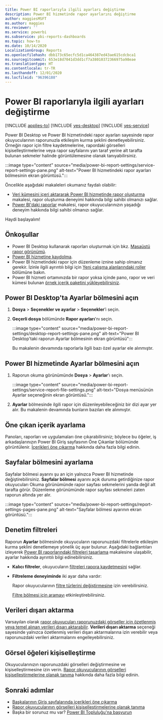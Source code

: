 ```yaml
---
title: Power BI raporlarıyla ilgili ayarları değiştirme
description: Power BI hizmetinde rapor ayarlarını değiştirme
author: maggiesMSFT
ms.author: maggies
ms.reviewer: ''
ms.service: powerbi
ms.subservice: pbi-reports-dashboards
ms.topic: how-to
ms.date: 10/14/2020
LocalizationGroup: Reports
ms.openlocfilehash: dbb173c65ecfc5d1ca464387ed43ae615cdcbca1
ms.sourcegitcommit: 653e18d7041d3dd1cf7a38010372366975a98eae
ms.translationtype: HT
ms.contentlocale: tr-TR
ms.lasthandoff: 12/01/2020
ms.locfileid: "96396188"
---
```

# <a name="change-settings-for-power-bi-reports"></a>Power BI raporlarıyla ilgili ayarları değiştirme

[!INCLUDE [applies-to](../includes/applies-to.md)] [!INCLUDE [yes-desktop](../includes/yes-desktop.md)] [!INCLUDE [yes-service](../includes/yes-service.md)]

Power BI Desktop ve Power BI hizmetindeki rapor ayarları sayesinde rapor okuyucularının raporunuzla etkileşim kurma şeklini denetleyebilirsiniz. Örneğin rapor için filtre kaydetmelerine, rapordaki görselleri kişiselleştirmelerine veya rapor sayfalarını yan taraf yerine alt tarafta bulunan sekmeler halinde görüntülemesine olanak tanıyabilirsiniz.

:::image type="content" source="media/power-bi-report-settings/service-report-settings-pane.png" alt-text="Power BI hizmetindeki rapor ayarları bölmesinin ekran görüntüsü.":::

Öncelikle aşağıdaki makaleleri okumanız faydalı olabilir:

- [Veri kümesini içeri aktararak Power BI hizmetinde rapor oluşturma](service-report-create-new.md) makalesi, rapor oluşturma deneyimi hakkında bilgi sahibi olmanızı sağlar.
- [Power BI'daki raporlar](../consumer/end-user-reports.md) makalesi, rapor okuyucularınızın yaşadığı deneyim hakkında bilgi sahibi olmanızı sağlar.

 Haydi başlayalım!

## <a name="prerequisites"></a>Önkoşullar

- Power BI Desktop kullanarak raporları oluşturmak için bkz. [Masaüstü rapor görünümü](desktop-report-view.md).
- [Power BI hizmetine kaydolma](../fundamentals/service-self-service-signup-for-power-bi.md). 
- Power BI hizmetindeki rapor için düzenleme iznine sahip olmanız gerekir. İzinle ilgili ayrıntılı bilgi için [Yeni çalışma alanlarındaki roller](../collaborate-share/service-new-workspaces.md#roles-in-the-new-workspaces) bölümüne bakın.
- Power BI hizmeti ortamınızda bir rapor yoksa içinde pano, rapor ve veri kümesi bulunan [örnek içerik paketini yükleyebilirsiniz](sample-datasets.md#install-built-in-content-packs).

## <a name="open-the-settings-pane-in-power-bi-desktop"></a>Power BI Desktop'ta Ayarlar bölmesini açın

1. **Dosya** > **Seçenekler ve ayarlar** > **Seçenekler**’i seçin.
1. **Geçerli dosya** bölümünde **Rapor ayarları**'nı seçin.

    :::image type="content" source="media/power-bi-report-settings/desktop-report-settings-pane.png" alt-text="Power BI Desktop'taki raporun Ayarlar bölmesinin ekran görüntüsü":::

    Bu makalenin devamında raporlarla ilgili bazı özel ayarlar ele alınmıştır.

## <a name="open-the-settings-pane-in-the-power-bi-service"></a>Power BI hizmetinde Ayarlar bölmesini açın

1. Raporun okuma görünümünde **Dosya** > **Ayarlar**'ı seçin.

    :::image type="content" source="media/power-bi-report-settings/service-report-file-settings.png" alt-text="Dosya menüsünün Ayarlar seçeneğinin ekran görüntüsü.":::

1. **Ayarlar** bölmesinde ilgili rapor için düzenleyebileceğiniz bir dizi ayar yer alır. Bu makalenin devamında bunların bazıları ele alınmıştır.

## <a name="set-featured-content"></a>Öne çıkan içerik ayarlama

Panoları, raporları ve uygulamaları öne çıkarabilirsiniz; böylece bu öğeler, iş arkadaşlarınızın Power BI Giriş sayfasının Öne Çıkanlar bölümünde görüntülenir. [İçerikleri öne çıkarma](../collaborate-share/service-featured-content.md) hakkında daha fazla bilgi edinin.

## <a name="set-the-pages-pane"></a>Sayfalar bölmesini ayarlama

Sayfalar bölmesi ayarını şu an için yalnızca Power BI hizmetinde değiştirebilirsiniz. **Sayfalar bölmesi** ayarını açık duruma getirdiğinize rapor okuyucuları Okuma görünümünde rapor sayfası sekmelerini yanda değil alt tarafta görür. Düzenleme görünümünde rapor sayfası sekmeleri zaten raporun altında yer alır.

:::image type="content" source="media/power-bi-report-settings/report-settings-pages-pane.png" alt-text="Sayfalar bölmesi ayarının ekran görüntüsü.":::

## <a name="control-filters"></a>Denetim filtreleri

Raporun **Ayarlar** bölmesinde okuyucuların raporunuzdaki filtrelerle etkileşim kurma şeklini denetlemeye yönelik üç ayar bulunur. Aşağıdaki bağlantıları izleyerek [Power BI raporlarındaki filtreleri tasarlama](power-bi-report-filter.md) makalesine ulaşabilir, ayarlar hakkında ayrıntılı bilgi edinebilirsiniz.

- **Kalıcı filtreler**, okuyucuların [filtreleri rapora kaydetmesini](power-bi-report-filter.md#allow-saving-filters) sağlar.
- **Filtreleme deneyiminde** iki ayar daha vardır:
    
    Rapor okuyucularının [filtre türlerini değiştirmesine](power-bi-report-filter.md#restrict-changes-to-filter-type) izin verebilirsiniz.

    [Filtre bölmesi için aramayı](power-bi-report-filter.md#filters-pane-search) etkinleştirebilirsiniz.

## <a name="export-data"></a>Verileri dışarı aktarma

Varsayılan olarak [rapor okuyucuları raporunuzdaki görseller için özetlenmiş veya temel alınan verileri dışarı aktarabilir](../consumer/end-user-export.md). **Verileri dışarı aktarma** seçeneği sayesinde yalnızca özetlenmiş verileri dışarı aktarmalarına izin verebilir veya raporunuzdaki verileri aktarmalarını engelleyebilirsiniz.

## <a name="personalize-visuals"></a>Görsel öğeleri kişiselleştirme

Okuyucularınızın raporunuzdaki görselleri değiştirmesine ve kişiselleştirmesine izin verin. [Rapor okuyucularının görselleri kişiselleştirmelerine olanak tanıma](power-bi-personalize-visuals.md) hakkında daha fazla bilgi edinin.

## <a name="next-steps"></a>Sonraki adımlar

* [Başkalarının Giriş sayfalarında içerikleri öne çıkarma](../collaborate-share/service-featured-content.md)
* [Rapor okuyucularının görselleri kişiselleştirmelerine olanak tanıma](power-bi-personalize-visuals.md)
* Başka bir sorunuz mu var? [Power BI Topluluğu'na başvurun](https://community.powerbi.com/)

